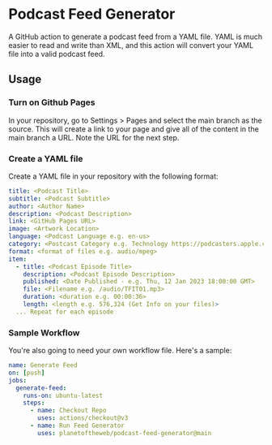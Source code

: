 # Podcast Feed Generator

A GitHub action to generate a podcast feed from a YAML file. YAML is much easier to read and write than XML, and this action will convert your YAML file into a valid podcast feed.
## Usage

### Turn on Github Pages

In your repository, go to Settings > Pages and select the main branch as the source. This will create a link to your page and give all of the content in the main branch a URL. Note the URL for the next step.

### Create a YAML file

Create a YAML file in your repository with the following format:

```yaml
title: <Podcast Title>
subtitle: <Podcast Subtitle>
author: <Author Name>
description: <Podcast Description>
link: <GitHub Pages URL>
image: <Artwork Location>
language: <Podcast Language e.g. en-us>
category: <Postcast Category e.g. Technology https://podcasters.apple.com/support/1691-apple-podcasts-categories>
format: <format of files e.g. audio/mpeg>
item:
  - title: <Podcast Episode Title>
    description: <Podcast Episode Description>
    published: <Date Published - e.g. Thu, 12 Jan 2023 18:00:00 GMT>
    file: <Filename e.g. /audio/TFIT01.mp3>
    duration: <duration e.g. 00:00:36>
    length: <length e.g. 576,324 (Get Info on your files)>
  ... Repeat for each episode
```

### Sample Workflow

You're also going to need your own workflow file. Here's a sample:

```yaml
name: Generate Feed
on: [push]
jobs:
  generate-feed:
    runs-on: ubuntu-latest
    steps:
      - name: Checkout Repo
        uses: actions/checkout@v3
      - name: Run Feed Generator
        uses: planetoftheweb/podcast-feed-generator@main
